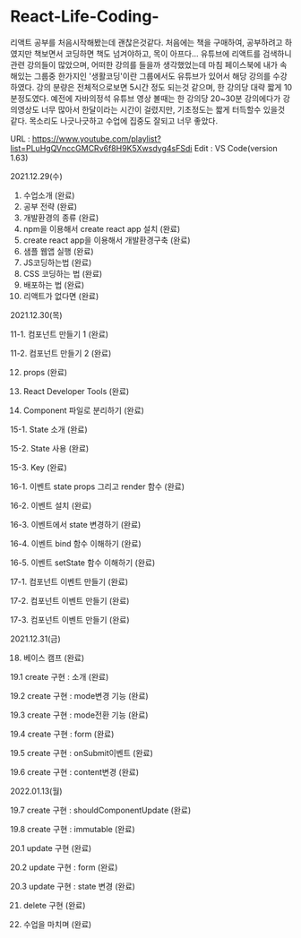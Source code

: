 # React-Life-Coding-

리액트 공부를 처음시작해봤는데 괜찮은것같다.
처음에는 책을 구매하여, 공부하려고 하였지만 책보면서 코딩하면 책도 넘겨야하고, 목이 아프다...
유튜브에 리액트를 검색하니 관련 강의들이 많았으며, 어떠한 강의를 들을까 생각했었는데 마침 페이스북에 내가 속해있는 그룹중 한가지인 '생활코딩'이란 그룹에서도 유튜브가 있어서 해당 강의를 수강하였다. 강의 분량은 전체적으로보면 5시간 정도 되는것 같으며, 한 강의당 대략 짧게 10분정도였다.
예전에 자바의정석 유튜브 영상 볼때는 한 강의당 20~30분 강의에다가 강의영상도 너무 많아서 한달이라는 시간이 걸렸지만, 기초정도는 짧게 터득할수 있을것 같다.
목소리도 나긋나긋하고 수업에 집중도 잘되고 너무 좋았다.

URL : https://www.youtube.com/playlist?list=PLuHgQVnccGMCRv6f8H9K5Xwsdyg4sFSdi
Edit : VS Code(version 1.63)

2021.12.29(수)

1. 수업소개 (완료)
2. 공부 전략 (완료)
3. 개발환경의 종류 (완료)
4. npm을 이용해서 create react app 설치 (완료)
5. create react app을 이용해서 개발환경구축 (완료)
6. 샘플 웹앱 실행 (완료)
7. JS코딩하는법  (완료)
8. CSS 코딩하는 법 (완료)
9. 배포하는 법 (완료)
10. 리액트가 없다면 (완료)

2021.12.30(목)

11-1. 컴포넌트 만들기 1 (완료)

11-2. 컴포넌트 만들기 2 (완료)

12. props (완료)

13. React Developer Tools (완료)

14. Component 파일로 분리하기 (완료)

15-1. State 소개 (완료)

15-2. State 사용 (완료)

15-3. Key (완료)

16-1. 이벤트 state props 그리고 render 함수 (완료)

16-2. 이벤트 설치 (완료)

16-3. 이벤트에서 state 변경하기 (완료)

16-4. 이벤트 bind 함수 이해하기 (완료)

16-5. 이벤트 setState 함수 이해하기 (완료)

17-1. 컴포넌트 이벤트 만들기 (완료)

17-2. 컴포넌트 이벤트 만들기 (완료)

17-3. 컴포넌트 이벤트 만들기 (완료)

2021.12.31(금)

18. 베이스 캠프 (완료)
 
19.1 create 구현 : 소개 (완료)

19.2 create 구현 : mode변경 기능 (완료)

19.3 create 구현 : mode전환 기능 (완료)

19.4 create 구현 : form (완료)

19.5 create 구현 : onSubmit이벤트 (완료)

19.6 create 구현 : content변경 (완료)

2022.01.13(월)

19.7 create 구현 : shouldComponentUpdate (완료)

19.8 create 구현 : immutable (완료)

20.1 update 구현 (완료)

20.2 update 구현 : form (완료)

20.3 update 구현 : state 변경 (완료)

21. delete 구현 (완료)

22. 수업을 마치며 (완료)
